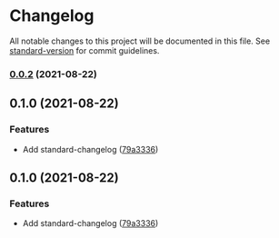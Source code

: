 # Changelog

All notable changes to this project will be documented in this file. See [standard-version](https://github.com/conventional-changelog/standard-version) for commit guidelines.

### [0.0.2](https://github.com/GoodGameHUSC/nsl/compare/v0.1.0...v0.0.2) (2021-08-22)



## 0.1.0 (2021-08-22)


### Features

* Add standard-changelog ([79a3336](https://github.com/GoodGameHUSC/nsl/commit/79a3336))



## 0.1.0 (2021-08-22)


### Features

* Add standard-changelog ([79a3336](https://github.com/GoodGameHUSC/nsl/commit/79a3336))
